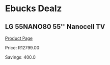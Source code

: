 
# Ebucks Dealz
## LG 55NANO80 55'' Nanocell TV
[Product Page](https://www.ebucks.com/web/shop/productSelected.do?prodId=1162685592&catId=363628279)

Price: R12799.00

Savings: 400.0


	